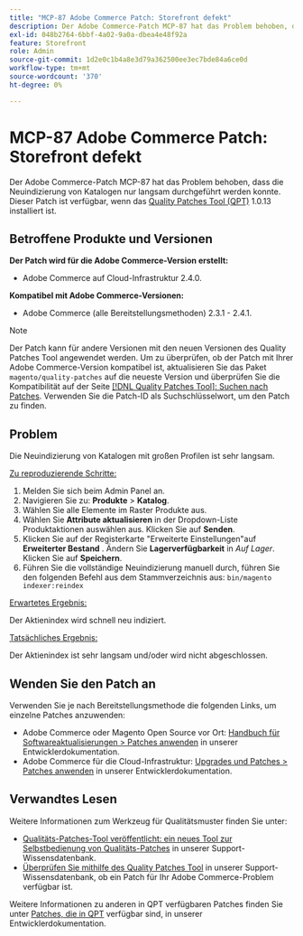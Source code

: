 ```yaml
---
title: "MCP-87 Adobe Commerce Patch: Storefront defekt"
description: Der Adobe Commerce-Patch MCP-87 hat das Problem behoben, dass die Neuindizierung von Katalogen nur langsam durchgeführt werden konnte. Dieser Patch ist verfügbar, wenn das [Quality Patches Tool (QPT)](/help/announcements/adobe-commerce-announcements/magento-quality-patches-released-new-tool-to-self-serve-quality-patches.md) 1.0.13 installiert ist.
exl-id: 048b2764-6bbf-4a02-9a0a-dbea4e48f92a
feature: Storefront
role: Admin
source-git-commit: 1d2e0c1b4a8e3d79a362500ee3ec7bde84a6ce0d
workflow-type: tm+mt
source-wordcount: '370'
ht-degree: 0%

---
```


# MCP-87 Adobe Commerce Patch: Storefront defekt

Der Adobe Commerce-Patch MCP-87 hat das Problem behoben, dass die Neuindizierung von Katalogen nur langsam durchgeführt werden konnte. Dieser Patch ist verfügbar, wenn das [Quality Patches Tool (QPT)](/help/announcements/adobe-commerce-announcements/magento-quality-patches-released-new-tool-to-self-serve-quality-patches.md) 1.0.13 installiert ist.

## Betroffene Produkte und Versionen

**Der Patch wird für die Adobe Commerce-Version erstellt:**

* Adobe Commerce auf Cloud-Infrastruktur 2.4.0.

**Kompatibel mit Adobe Commerce-Versionen:**

* Adobe Commerce (alle Bereitstellungsmethoden) 2.3.1 - 2.4.1.

>[!NOTE]
>
>Der Patch kann für andere Versionen mit den neuen Versionen des Quality Patches Tool angewendet werden. Um zu überprüfen, ob der Patch mit Ihrer Adobe Commerce-Version kompatibel ist, aktualisieren Sie das Paket `magento/quality-patches` auf die neueste Version und überprüfen Sie die Kompatibilität auf der Seite [[!DNL Quality Patches Tool]: Suchen nach Patches](https://devdocs.magento.com/quality-patches/tool.html#patch-grid). Verwenden Sie die Patch-ID als Suchschlüsselwort, um den Patch zu finden.

## Problem

Die Neuindizierung von Katalogen mit großen Profilen ist sehr langsam.

<u>Zu reproduzierende Schritte:</u>

1. Melden Sie sich beim Admin Panel an.
1. Navigieren Sie zu: **Produkte** > **Katalog**.
1. Wählen Sie alle Elemente im Raster Produkte aus.
1. Wählen Sie **Attribute aktualisieren** in der Dropdown-Liste Produktaktionen auswählen aus. Klicken Sie auf **Senden**.
1. Klicken Sie auf der Registerkarte &quot;Erweiterte Einstellungen&quot;auf **Erweiterter Bestand** . Ändern Sie **Lagerverfügbarkeit** in *Auf Lager*. Klicken Sie auf **Speichern**.
1. Führen Sie die vollständige Neuindizierung manuell durch, führen Sie den folgenden Befehl aus dem Stammverzeichnis aus: `bin/magento indexer:reindex`

<u>Erwartetes Ergebnis:</u>

Der Aktienindex wird schnell neu indiziert.

<u>Tatsächliches Ergebnis:</u>

Der Aktienindex ist sehr langsam und/oder wird nicht abgeschlossen.

## Wenden Sie den Patch an

Verwenden Sie je nach Bereitstellungsmethode die folgenden Links, um einzelne Patches anzuwenden:

* Adobe Commerce oder Magento Open Source vor Ort: [Handbuch für Softwareaktualisierungen > Patches anwenden](https://devdocs.magento.com/guides/v2.4/comp-mgr/patching/mqp.html) in unserer Entwicklerdokumentation.
* Adobe Commerce für die Cloud-Infrastruktur: [Upgrades und Patches > Patches anwenden](https://devdocs.magento.com/cloud/project/project-patch.html) in unserer Entwicklerdokumentation.

## Verwandtes Lesen

Weitere Informationen zum Werkzeug für Qualitätsmuster finden Sie unter:

* [Qualitäts-Patches-Tool veröffentlicht: ein neues Tool zur Selbstbedienung von Qualitäts-Patches](/help/announcements/adobe-commerce-announcements/magento-quality-patches-released-new-tool-to-self-serve-quality-patches.md) in unserer Support-Wissensdatenbank.
* [Überprüfen Sie mithilfe des Quality Patches Tool](/help/support-tools/patches-available-in-qpt-tool/check-patch-for-magento-issue-with-magento-quality-patches.md) in unserer Support-Wissensdatenbank, ob ein Patch für Ihr Adobe Commerce-Problem verfügbar ist.

Weitere Informationen zu anderen in QPT verfügbaren Patches finden Sie unter [Patches, die in QPT](https://devdocs.magento.com/quality-patches/tool.html#patch-grid) verfügbar sind, in unserer Entwicklerdokumentation.
